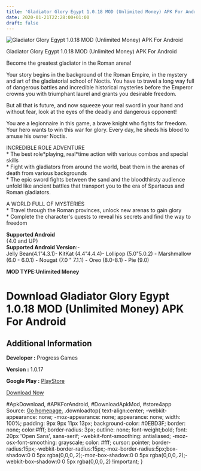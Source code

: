 ```yaml
---
title: 'Gladiator Glory Egypt 1.0.18 MOD (Unlimited Money) APK For Android'
date: 2020-01-21T22:28:00+01:00
draft: false
---
```


![Gladiator Glory Egypt 1.0.18 MOD (Unlimited Money) APK For Android](https://i2.wp.com/apkhome.net/wp-content/uploads/2020/01/Gladiator-Glory-Egypt-1.0.18-MOD-Unlimited-Money.jpg "Gladiator Glory Egypt 1.0.18 MOD (Unlimited Money) APK For Android")

  

Gladiator Glory Egypt 1.0.18 MOD (Unlimited Money) APK For Android

Become the greatest gladiator in the Roman arena!

Your story begins in the background of the Roman Empire, in the mystery and art of the gladiatorial school of Noctis. You have to travel a long way full of dangerous battles and incredible historical mysteries before the Emperor crowns you with triumphant laurel and grants you desirable freedom.

But all that is future, and now squeeze your real sword in your hand and without fear, look at the eyes of the deadly and dangerous opponent!

You are a legionnaire in this game, a brave knight who fights for freedom. Your hero wants to win this war for glory. Every day, he sheds his blood to amuse his owner Noctis.

INCREDIBLE ROLE ADVENTURE  
\* The best role\*playing, real\*time action with various combos and special skills  
\* Fight with gladiators from around the world, beat them in the arenas of death from various backgrounds  
\* The epic sword fights between the sand and the bloodthirsty audience unfold like ancient battles that transport you to the era of Spartacus and Roman gladiators.

A WORLD FULL OF MYSTERIES  
\* Travel through the Roman provinces, unlock new arenas to gain glory  
\* Complete the character's quests to reveal his secrets and find the way to freedom

**Supported Android**  
{4.0 and UP}  
**Supported Android Version**:-  
Jelly Bean(4.1"4.3.1)- KitKat (4.4"4.4.4)- Lollipop (5.0"5.0.2) - Marshmallow (6.0 - 6.0.1) - Nougat (7.0 " 7.1.1) - Oreo (8.0-8.1) - Pie (9.0)

**MOD TYPE:Unlimited Money**

Download Gladiator Glory Egypt 1.0.18 MOD (Unlimited Money) APK For Android
===========================================================================

Additional Information
----------------------

**Developer :** Progress Games

**Version :** 1.0.17

**Google Play :** [PlayStore](https://play.google.com/store/apps/details?id=com.progressgames.gladiator.glory)

  

[Download Now](https://store4app.co/post/gladiator-glory-egypt-1-0-18-mod-unlimited-money-apk-for-android_1579630119)

  
#ApkDownload, #APKForAndroid, #DownloadApkMod, #store4app  
Source: [Go homepage.](https://store4app.co/post/gladiator-glory-egypt-1-0-18-mod-unlimited-money-apk-for-android_1579630119) .downloadtop{ text-align:center; -webkit-appearance: none; -moz-appearance: none; appearance: none; width: 100%; padding: 9px 9px 11px 13px; background-color: #0EBD3F; border: none; color:#fff; border-radius: 3px; outline: none; font-weight;bold; font: 20px 'Open Sans', sans-serif; -webkit-font-smoothing: antialiased; -moz-osx-font-smoothing: grayscale; color: #fff; cursor: pointer; border-radius:15px;-webkit-border-radius:15px;-moz-border-radius:5px;box-shadow:0 0 5px rgba(0,0,0,.2);-moz-box-shadow:0 0 5px rgba(0,0,0,.2);-webkit-box-shadow:0 0 5px rgba(0,0,0,.2) !important; }